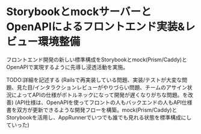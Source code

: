 # StorybookとmockサーバーとOpenAPIによるフロントエンド実装&レビュー環境整備

フロントエンド開発の新しい標準構成をStorybookとmock(Prism/Caddy)とOpenAPIで実現するように先導し浸透活動を実施。

TODO:詳細を記述する
(Railsで再実装している問題、実装/テストが大変な問題、見た目/インタラクションレビューがやりづらい問題、チームのアサイン状況によってAPIの仕様がボトルネックになって開発が遅くなりがちな問題。を改善)
(API仕様は、OpenAPIを使ってフロントの人もバックエンドの人もAPI仕様書を双方が更新できるような開発フローを構築。mock(Prism/Caddy)とStorybookを活用し、AppRunnerでいつでも誰でも見れる状態を標準構成にしていった)
